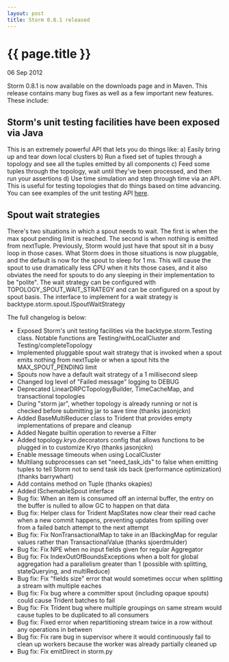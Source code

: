 ```yaml
---
layout: post
title: Storm 0.8.1 released
---
```


{{ page.title }}
================

<p class="meta">06 Sep 2012</p>

Storm 0.8.1 is now available on the downloads page and in Maven. This release contains many bug fixes as well as a few important new features. These include: 

Storm's unit testing facilities have been exposed via Java
-----------------------
This is an extremely powerful API that lets you do things like: 
   a) Easily bring up and tear down local clusters 
   b) Run a fixed set of tuples through a topology and see all the tuples emitted by all components 
   c) Feed some tuples through the topology, wait until they've been processed, and then run your assertions 
   d) Use time simulation and step through time via an API. This is useful for testing topologies that do things based on time advancing. You can see examples of the unit testing API [here](https://github.com/xumingming/storm-lib/blob/master/src/jvm/storm/TestingApiDemo.java).
   
Spout wait strategies
---------------------

There's two situations in which a spout needs to wait. The first is when the max spout pending limit is reached. The second is when nothing is emitted from nextTuple. Previously, Storm would just have that spout sit in a busy loop in those cases. What Storm does in those situations is now pluggable, and the default is now for the spout to sleep for 1 ms. This will cause the spout to use dramatically less CPU when it hits those cases, and it also obviates the need for spouts to do any sleeping in their implementation to be "polite". The wait strategy can be configured with TOPOLOGY_SPOUT_WAIT_STRATEGY and can be configured on a spout by spout basis. The interface to implement for a wait strategy is backtype.storm.spout.ISpoutWaitStrategy 

The full changelog is below: 

 * Exposed Storm's unit testing facilities via the backtype.storm.Testing class. Notable functions are Testing/withLocalCluster and Testing/completeTopology 
 * Implemented pluggable spout wait strategy that is invoked when a spout emits nothing from nextTuple or when a spout hits the MAX_SPOUT_PENDING limit 
 * Spouts now have a default wait strategy of a 1 millisecond sleep 
 * Changed log level of "Failed message" logging to DEBUG 
 * Deprecated LinearDRPCTopologyBuilder, TimeCacheMap, and transactional topologies 
 * During "storm jar", whether topology is already running or not is checked before submitting jar to save time (thanks jasonjckn) 
 * Added BaseMultiReducer class to Trident that provides empty implementations of prepare and cleanup 
 * Added Negate builtin operation to reverse a Filter 
 * Added topology.kryo.decorators config that allows functions to be plugged in to customize Kryo (thanks jasonjckn) 
 * Enable message timeouts when using LocalCluster 
 * Multilang subprocesses can set "need_task_ids" to false when emitting tuples to tell Storm not to send task ids back (performance optimization) (thanks barrywhart) 
 * Add contains method on Tuple (thanks okapies) 
 * Added ISchemableSpout interface 
 * Bug fix: When an item is consumed off an internal buffer, the entry on the buffer is nulled to allow GC to happen on that data 
 * Bug fix: Helper class for Trident MapStates now clear their read cache when a new commit happens, preventing updates from spilling over from a failed batch attempt to the next attempt 
 * Bug fix: Fix NonTransactionalMap to take in an IBackingMap for regular values rather than TransactionalValue (thanks sjoerdmulder) 
 * Bug fix: Fix NPE when no input fields given for regular Aggregator 
 * Bug fix: Fix IndexOutOfBoundsExceptions when a bolt for global aggregation had a parallelism greater than 1 (possible with splitting, stateQuerying, and multiReduce) 
 * Bug fix: Fix "fields size" error that would sometimes occur when splitting a stream with multiple eaches 
 * Bug fix: Fix bug where a committer spout (including opaque spouts) could cause Trident batches to fail 
 * Bug fix: Fix Trident bug where multiple groupings on same stream would cause tuples to be duplicated to all consumers 
 * Bug fix: Fixed error when repartitioning stream twice in a row without any operations in between 
 * Bug fix: Fix rare bug in supervisor where it would continuously fail to clean up workers because the worker was already partially cleaned up 
 * Bug fix: Fix emitDirect in storm.py 
